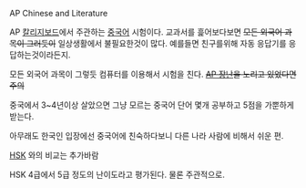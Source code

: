 AP Chinese and Literature

AP [칼리지보드](%EC%B9%BC%EB%A6%AC%EC%A7%80%EB%B3%B4%EB%93%9C.md)에서 주관하는
[중국어](%EC%A4%91%EA%B5%AD%EC%96%B4.md) 시험이다. 교과서를 흝어보다보면 <del>모든 외국어 과목이
그러듯이</del> 일상생활에서 불필요한것이 많다. 예를들면 친구를위해 자동 응답기를 응답하는것이라든지.

모든 외국어 과목이 그렇듯 컴퓨터를 이용해서 시험을 친다. <del>[AP 장난](AP%20%EC%9E%A5%EB%82%9C.md)을
노리고 있었다면 주의</del>

중국에서 3~4년이상 살았으면 그냥 모르는 중국어 단어 몇개 공부하고 5점을 가뿐하게 받는다.

아무래도 한국인 입장에선 중국어에 친숙하다보니 다른 나라 사람에 비해서 쉬운 편.

[HSK](HSK.md) 와의 비교는 추가바람

HSK 4급에서 5급 정도의 난이도라고 평가된다. 물론 주관적으로.

